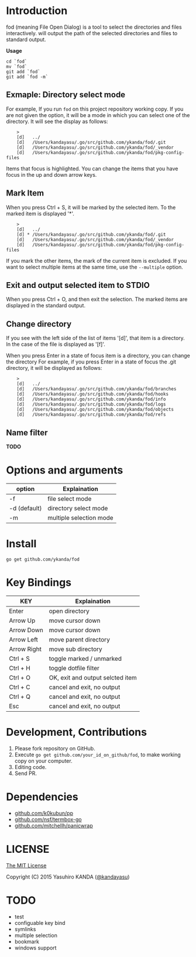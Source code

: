 Introduction
================

fod (meaning File Open Dialog) is a tool to select the directories and files interactively. 
will output the path of the selected directories and files to standard output.

__Usage__

    cd `fod`
    mv `fod`
    git add `fod`
    git add `fod -m`

Exmaple: Directory select mode
--------

For example, If you run `fod` on this project repository working copy.
If you are not given the option, it will be a mode in which you can select one of the directory.
It will see the display as follows:

		>
		[d]   ../
		[d]   /Users/kandayasu/.go/src/github.com/ykanda/fod/.git
		[d]   /Users/kandayasu/.go/src/github.com/ykanda/fod/_vendor
		[d]   /Users/kandayasu/.go/src/github.com/ykanda/fod/pkg-config-files

Items that focus is highlighted. 
You can change the items that you have focus in the up and down arrow keys.

Mark Item
--------

When you press Ctrl + S, it will be marked by the selected item.
To the marked item is displayed '*'.

		>
		[d]   ../
		[d] * /Users/kandayasu/.go/src/github.com/ykanda/fod/.git
		[d]   /Users/kandayasu/.go/src/github.com/ykanda/fod/_vendor
		[d]   /Users/kandayasu/.go/src/github.com/ykanda/fod/pkg-config-files

If you mark the other items, the mark of the current item is excluded.
If you want to select multiple items at the same time, use the `--multiple` option.

Exit and output selected item to STDIO
--------

When you press Ctrl + O, and then exit the selection.
The marked items are displayed in the standard output.

Change directory
--------

If you see with the left side of the list of items '[d]', that item is a directory.
In the case of the file is displayed as '[f]'.

When you press Enter in a state of focus item is a directory, you can change the directory
For example, if you press Enter in a state of focus the .git directory, it will be displayed as follows:

		>
		[d]   ../
		[d]   /Users/kandayasu/.go/src/github.com/ykanda/fod/branches
		[d]   /Users/kandayasu/.go/src/github.com/ykanda/fod/hooks  
		[d]   /Users/kandayasu/.go/src/github.com/ykanda/fod/info            
		[d]   /Users/kandayasu/.go/src/github.com/ykanda/fod/logs
		[d]   /Users/kandayasu/.go/src/github.com/ykanda/fod/objects
		[d]   /Users/kandayasu/.go/src/github.com/ykanda/fod/refs

Name filter
--------

__TODO__


Options and arguments
================

| **option**   | **Explaination**                        |
| ------------ | --------------------------------------- |
| -f           | file select mode                        |
| -d (default) | directory select mode                   |
| -m           | multiple selection mode                 |

Install
================

    go get github.com/ykanda/fod


Key Bindings
================

| **KEY**      | **Explaination**                 |
| ------------ | -------------------------------- |
| Enter        | open directory                   |
| Arrow Up     | move cursor down                 |
| Arrow Down   | move cursor down                 |
| Arrow Left   | move parent directory            |
| Arrow Right  | move sub directory               |
| Ctrl + S     | toggle marked / unmarked         |
| Ctrl + H     | toggle dotfile filter            |
| Ctrl + O     | OK, exit and output selcted item |
| Ctrl + C     | cancel and exit, no output       |
| Ctrl + Q     | cancel and exit, no output       |
| Esc          | cancel and exit, no output       |


Development, Contributions
================

1. Please fork repository on GitHub.
2. Execute `go get github.com/your_id_on_github/fod`, to make working copy on your computer.
3. Editing code.
4. Send PR.


Dependencies
================

* [github.com/k0kubun/pp](https://github.com/k0kubun/pp)
* [github.com/nsf/termbox-go](https://github.com/nsf/termbox-go)
* [github.com/mitchellh/panicwrap](github.com/mitchellh/panicwrap)


LICENSE
================

[The MIT License](http://opensource.org/licenses/mit-license.php)

Copyright (C) 2015 Yasuhiro KANDA ([@kandayasu](https://twitter.com/kandayasu))


TODO
================

* test
* configuable key bind
* symlinks
* multiple selection
* bookmark
* windows support
